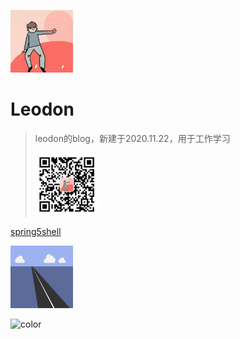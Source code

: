 

![box](img/photo.jpg)

<style>
    img[alt="box"]{
        width:100px;
        height:100px;
    }
</style>

# Leodon 

> leodon的blog，新建于2020.11.22，用于工作学习
>
> ![box](img/wechat.png)

[spring5](md/spring5.md)[shell](md/shell.md)

![box](img/Tarmac.png)

![color](#AFEEEE)